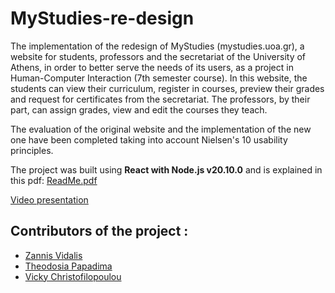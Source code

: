 # MyStudies-re-design
The implementation of the redesign of MyStudies (mystudies.uoa.gr), a website for students, professors and the secretariat of the University of Athens, in order to better serve the needs of its users, as a project in Human-Computer Interaction (7th semester course). In this website, the students can view their curriculum, register in courses, preview their grades and request for certificates from the secretariat. The professors, by their part, can assign grades, view and edit the courses they teach.

The evaluation of the original website and the implementation of the new one have been completed taking into account Nielsen's 10 usability principles.

The project was built using **React with Node.js v20.10.0** and is explained in this pdf: [ReadMe.pdf](https://github.com/Vicky-Christofilopoulou/MyStudies-re-design/files/14550704/ReadMe.pdf)

[Video presentation](https://www.youtube.com/watch?v=07LpHRdP9I8&list=PLXKopXHbhib9sAlftkMec8kKnKwxgpynv&index=18)

## Contributors of the project :
* [Zannis Vidalis](https://github.com/ZannisVidalis)
* [Theodosia Papadima](https://github.com/sulpap)
* [Vicky Christofilopoulou]( https://github.com/Vicky-Christofilopoulou )
